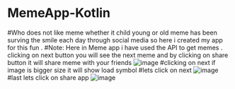 # MemeApp-Kotlin
#Who does not like meme whether it child young or old meme has been surving the smile each day through social media so here i created my app for this fun . 
#Note: Here in Meme app i have used the API to get memes . clicking on next button you will see the next meme and by clicking on share button it will share meme with your friends
![image](https://user-images.githubusercontent.com/95359255/169306508-06495bf5-b7bd-4138-b2af-f26187656fda.png)
#clicking on next if image is bigger size it will show load symbol 
#lets click on next
![image](https://user-images.githubusercontent.com/95359255/169306796-c7ec31b1-f6ec-4162-93b2-9705d25b8051.png)
#last lets click on share app
![image](https://user-images.githubusercontent.com/95359255/169307112-0b5927ef-8ee4-4ba7-a303-d24199fecf21.png)
